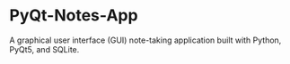# PyQt-Notes-App
A graphical user interface (GUI) note-taking application built with Python, PyQt5, and SQLite.
